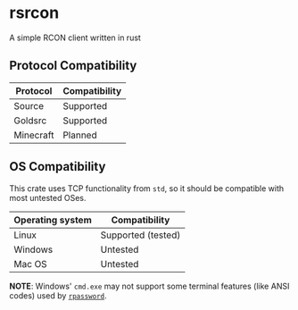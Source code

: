 # rsrcon
A simple RCON client written in rust

## Protocol Compatibility

Protocol|Compatibility
-|-
Source|Supported
Goldsrc|Supported
Minecraft|Planned

## OS Compatibility

This crate uses TCP functionality from `std`, so it should be compatible with most untested OSes.

Operating system|Compatibility
-|-
Linux|Supported (tested)
Windows|Untested
Mac OS|Untested

**NOTE**: Windows' `cmd.exe` may not support some terminal features (like ANSI codes) used by [`rpassword`](https://crates.io/crates/rpassword).
